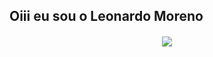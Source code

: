 ## Oiii eu sou o Leonardo Moreno

<div style ="margin-top: 20px; text-align: center;">
<a href="https://github.com/anuraghazra/github-readme-stats#top-languages-card">
  <img align="center" src="https://github-readme-stats.vercel.app/api?username=sinonScripter&theme=tokyonight&layout=compact" />
</a>  
